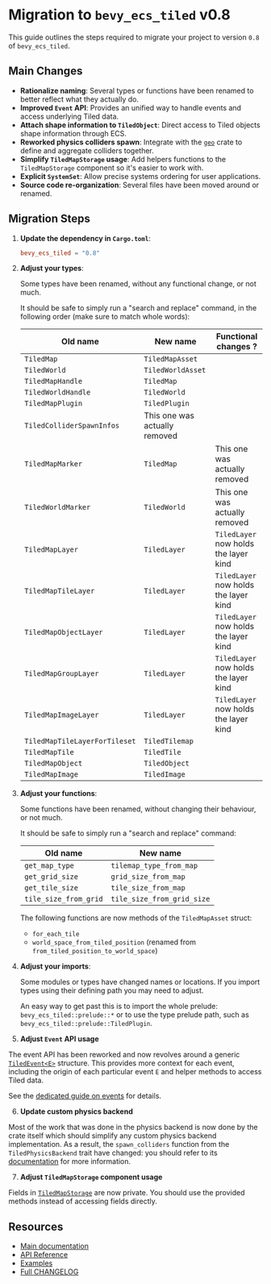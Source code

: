 # Migration to `bevy_ecs_tiled` v0.8

This guide outlines the steps required to migrate your project to version `0.8` of `bevy_ecs_tiled`.

## Main Changes

- **Rationalize naming**: Several types or functions have been renamed to better reflect what they actually do.
- **Improved `Event` API**: Provides an unified way to handle events and access underlying Tiled data.
- **Attach shape information to `TiledObject`**: Direct access to Tiled objects shape information through ECS. 
- **Reworked physics colliders spawn**: Integrate with the [`geo`](https://github.com/georust/geo) crate to define and aggregate colliders together.
- **Simplify `TiledMapStorage` usage**: Add helpers functions to the `TiledMapStorage` component so it's easier to work with.
- **Explicit `SystemSet`**: Allow precise systems ordering for user applications.
- **Source code re-organization**: Several files have been moved around or renamed.

## Migration Steps

1. **Update the dependency in `Cargo.toml`**:

    ```toml
    bevy_ecs_tiled = "0.8"
    ```

2. **Adjust your types**:

    Some types have been renamed, without any functional change, or not much.

    It should be safe to simply run a "search and replace" command, in the following order (make sure to match whole words):

    | Old name | New name | Functional changes ? |
    |----------|----------|----------------------|
    | `TiledMap` | `TiledMapAsset` | |
    | `TiledWorld` | `TiledWorldAsset` | |
    | `TiledMapHandle` | `TiledMap` | |
    | `TiledWorldHandle` | `TiledWorld` | |
    | `TiledMapPlugin` | `TiledPlugin` | |
    | `TiledColliderSpawnInfos` | This one was actually removed | |
    | `TiledMapMarker` | `TiledMap`| This one was actually removed |
    | `TiledWorldMarker` | `TiledWorld` | This one was actually removed |
    | `TiledMapLayer` | `TiledLayer` | `TiledLayer` now holds the layer kind |
    | `TiledMapTileLayer` | `TiledLayer` | `TiledLayer` now holds the layer kind |
    | `TiledMapObjectLayer` | `TiledLayer` | `TiledLayer` now holds the layer kind |
    | `TiledMapGroupLayer` | `TiledLayer` | `TiledLayer` now holds the layer kind |
    | `TiledMapImageLayer` | `TiledLayer` | `TiledLayer` now holds the layer kind |
    | `TiledMapTileLayerForTileset` | `TiledTilemap` | |
    | `TiledMapTile` | `TiledTile` | |
    | `TiledMapObject` | `TiledObject` | |
    | `TiledMapImage` | `TiledImage` | |

3. **Adjust your functions**:

    Some functions have been renamed, without changing their behaviour, or not much.

    It should be safe to simply run a "search and replace" command:

    | Old name | New name |
    |----------|----------|
    | `get_map_type` | `tilemap_type_from_map` |
    | `get_grid_size` | `grid_size_from_map` |
    | `get_tile_size` | `tile_size_from_map` |
    | `tile_size_from_grid` | `tile_size_from_grid_size` |

    The following functions are now methods of the `TiledMapAsset` struct:

    - `for_each_tile`
    - `world_space_from_tiled_position` (renamed from `from_tiled_position_to_world_space`)

4. **Adjust your imports**:

    Some modules or types have changed names or locations.
    If you import types using their defining path you may need to adjust.

    An easy way to get past this is to import the whole prelude: `bevy_ecs_tiled::prelude::*` or to use the type prelude path, such as `bevy_ecs_tiled::prelude::TiledPlugin`.

5. **Adjust `Event` API usage**

The event API has been reworked and now revolves around a generic [`TiledEvent<E>`](https://docs.rs/bevy_ecs_tiled/latest/bevy_ecs_tiled/tiled/event/struct.TiledEvent.html) structure.
This provides more context for each event, including the origin of each particular event `E` and helper methods to access Tiled data.

See the [dedicated guide on events](../design/map_events.md) for details.

6. **Update custom physics backend**

Most of the work that was done in the physics backend is now done by the crate itself which should simplify any custom physics backend implementation.
As a result, the `spawn_colliders` function from the `TiledPhysicsBackend` trait have changed: you should refer to its [documentation](https://docs.rs/bevy_ecs_tiled/latest/bevy_ecs_tiled/physics/backend/trait.TiledPhysicsBackend.html#tymethod.spawn_colliders) for more information.

7. **Adjust `TiledMapStorage` component usage**

Fields in [`TiledMapStorage`](https://docs.rs/bevy_ecs_tiled/latest/bevy_ecs_tiled/tiled/map/storage/struct.TiledMapStorage.html) are now private.
You should use the provided methods instead of accessing fields directly.

## Resources

- [Main documentation](../index.html)
- [API Reference](https://docs.rs/bevy_ecs_tiled/latest/bevy_ecs_tiled/)
- [Examples](https://github.com/adrien-bon/bevy_ecs_tiled/tree/main/examples/README.md)
- [Full CHANGELOG](https://github.com/adrien-bon/bevy_ecs_tiled/tree/main/CHANGELOG.md)
